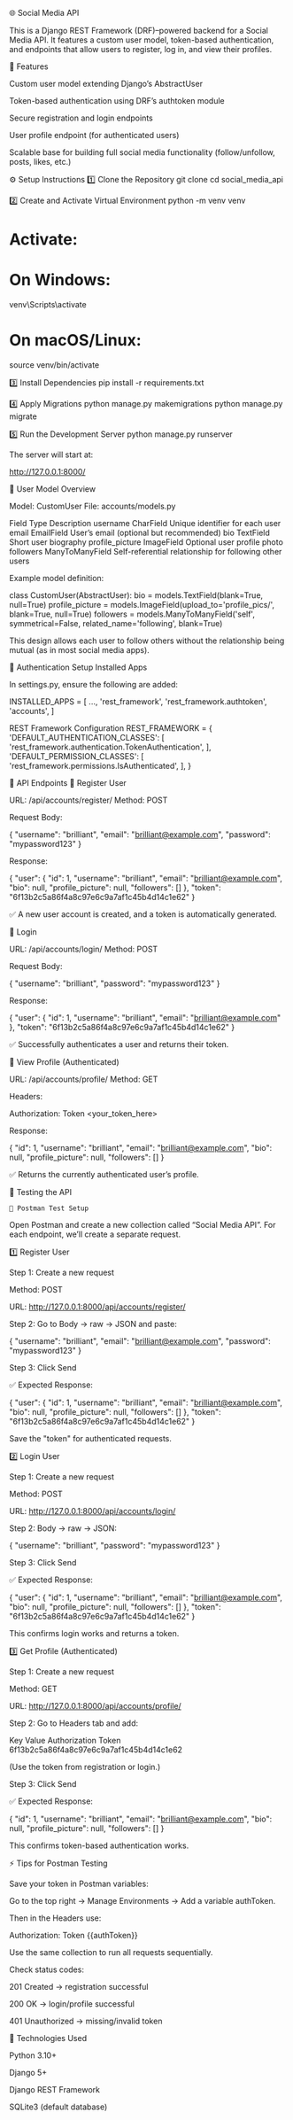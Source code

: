 🌐 Social Media API

This is a Django REST Framework (DRF)–powered backend for a Social Media API.
It features a custom user model, token-based authentication, and endpoints that allow users to register, log in, and view their profiles.

🚀 Features

Custom user model extending Django’s AbstractUser

Token-based authentication using DRF’s authtoken module

Secure registration and login endpoints

User profile endpoint (for authenticated users)

Scalable base for building full social media functionality (follow/unfollow, posts, likes, etc.)

⚙️ Setup Instructions
1️⃣ Clone the Repository
git clone <your-repo-url>
cd social_media_api

2️⃣ Create and Activate Virtual Environment
python -m venv venv
# Activate:
# On Windows:
venv\Scripts\activate
# On macOS/Linux:
source venv/bin/activate

3️⃣ Install Dependencies
pip install -r requirements.txt

4️⃣ Apply Migrations
python manage.py makemigrations
python manage.py migrate

5️⃣ Run the Development Server
python manage.py runserver


The server will start at:

http://127.0.0.1:8000/

🧩 User Model Overview

Model: CustomUser
File: accounts/models.py

Field	Type	Description
username	CharField	Unique identifier for each user
email	EmailField	User’s email (optional but recommended)
bio	TextField	Short user biography
profile_picture	ImageField	Optional user profile photo
followers	ManyToManyField	Self-referential relationship for following other users

Example model definition:

class CustomUser(AbstractUser):
    bio = models.TextField(blank=True, null=True)
    profile_picture = models.ImageField(upload_to='profile_pics/', blank=True, null=True)
    followers = models.ManyToManyField('self', symmetrical=False, related_name='following', blank=True)


This design allows each user to follow others without the relationship being mutual (as in most social media apps).

🔑 Authentication Setup
Installed Apps

In settings.py, ensure the following are added:

INSTALLED_APPS = [
    ...,
    'rest_framework',
    'rest_framework.authtoken',
    'accounts',
]

REST Framework Configuration
REST_FRAMEWORK = {
    'DEFAULT_AUTHENTICATION_CLASSES': [
        'rest_framework.authentication.TokenAuthentication',
    ],
    'DEFAULT_PERMISSION_CLASSES': [
        'rest_framework.permissions.IsAuthenticated',
    ],
}

🧾 API Endpoints
🔹 Register User

URL: /api/accounts/register/
Method: POST

Request Body:

{
  "username": "brilliant",
  "email": "brilliant@example.com",
  "password": "mypassword123"
}


Response:

{
  "user": {
    "id": 1,
    "username": "brilliant",
    "email": "brilliant@example.com",
    "bio": null,
    "profile_picture": null,
    "followers": []
  },
  "token": "6f13b2c5a86f4a8c97e6c9a7af1c45b4d14c1e62"
}


✅ A new user account is created, and a token is automatically generated.

🔹 Login

URL: /api/accounts/login/
Method: POST

Request Body:

{
  "username": "brilliant",
  "password": "mypassword123"
}


Response:

{
  "user": {
    "id": 1,
    "username": "brilliant",
    "email": "brilliant@example.com"
  },
  "token": "6f13b2c5a86f4a8c97e6c9a7af1c45b4d14c1e62"
}


✅ Successfully authenticates a user and returns their token.

🔹 View Profile (Authenticated)

URL: /api/accounts/profile/
Method: GET

Headers:

Authorization: Token <your_token_here>


Response:

{
  "id": 1,
  "username": "brilliant",
  "email": "brilliant@example.com",
  "bio": null,
  "profile_picture": null,
  "followers": []
}


✅ Returns the currently authenticated user’s profile.

🧠 Testing the API

    🧩 Postman Test Setup

Open Postman and create a new collection called “Social Media API”. For each endpoint, we’ll create a separate request.

1️⃣ Register User

Step 1: Create a new request

Method: POST

URL: http://127.0.0.1:8000/api/accounts/register/

Step 2: Go to Body → raw → JSON and paste:

{
  "username": "brilliant",
  "email": "brilliant@example.com",
  "password": "mypassword123"
}


Step 3: Click Send

✅ Expected Response:

{
  "user": {
    "id": 1,
    "username": "brilliant",
    "email": "brilliant@example.com",
    "bio": null,
    "profile_picture": null,
    "followers": []
  },
  "token": "6f13b2c5a86f4a8c97e6c9a7af1c45b4d14c1e62"
}


Save the "token" for authenticated requests.

2️⃣ Login User

Step 1: Create a new request

Method: POST

URL: http://127.0.0.1:8000/api/accounts/login/

Step 2: Body → raw → JSON:

{
  "username": "brilliant",
  "password": "mypassword123"
}


Step 3: Click Send

✅ Expected Response:

{
  "user": {
    "id": 1,
    "username": "brilliant",
    "email": "brilliant@example.com",
    "bio": null,
    "profile_picture": null,
    "followers": []
  },
  "token": "6f13b2c5a86f4a8c97e6c9a7af1c45b4d14c1e62"
}


This confirms login works and returns a token.

3️⃣ Get Profile (Authenticated)

Step 1: Create a new request

Method: GET

URL: http://127.0.0.1:8000/api/accounts/profile/

Step 2: Go to Headers tab and add:

Key	Value
Authorization	Token 6f13b2c5a86f4a8c97e6c9a7af1c45b4d14c1e62

(Use the token from registration or login.)

Step 3: Click Send

✅ Expected Response:

{
  "id": 1,
  "username": "brilliant",
  "email": "brilliant@example.com",
  "bio": null,
  "profile_picture": null,
  "followers": []
}


This confirms token-based authentication works.

⚡ Tips for Postman Testing

Save your token in Postman variables:

Go to the top right → Manage Environments → Add a variable authToken.

Then in the Headers use:

Authorization: Token {{authToken}}


Use the same collection to run all requests sequentially.

Check status codes:

201 Created → registration successful

200 OK → login/profile successful

401 Unauthorized → missing/invalid token

🧰 Technologies Used

Python 3.10+

Django 5+

Django REST Framework

SQLite3 (default database)